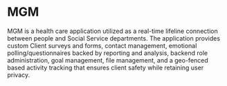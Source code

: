 # MGM

MGM is a health care application utilized as a real-time lifeline connection
between people and Social Service departments. The application provides custom Client surveys and forms,
contact management, emotional polling/questionnaires backed by reporting and analysis, backend role
administration, goal management, file management, and a geo-fenced based activity tracking that ensures
client safety while retaining user privacy.
